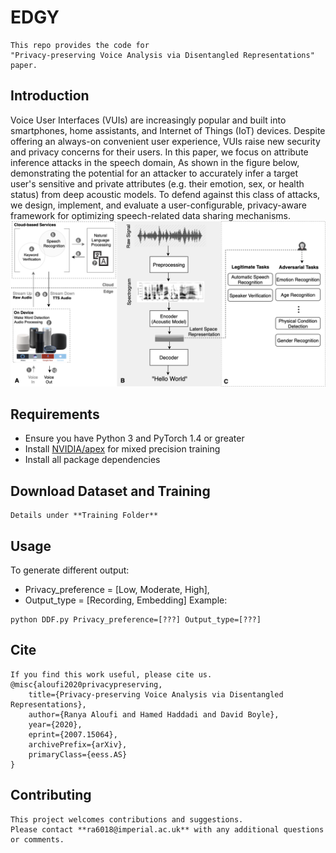 # EDGY
```
This repo provides the code for 
"Privacy-preserving Voice Analysis via Disentangled Representations" paper.
```
## Introduction
Voice User Interfaces (VUIs) are increasingly popular and built into smartphones, home assistants, and Internet of Things (IoT) devices. Despite offering an always-on convenient user experience, VUIs raise new security and privacy concerns for their users. 
In this paper, we focus on attribute inference attacks in the speech domain, As shown in the figure below, demonstrating the potential for an attacker to accurately infer a target user's sensitive and private attributes (e.g. their emotion, sex, or health status) from deep acoustic models. To defend against this class of attacks, we design, implement, and evaluate a user-configurable, privacy-aware framework for optimizing speech-related data sharing mechanisms.
![GitHub Logo](/images/Potential_Attacks.png)


## Requirements
* Ensure you have Python 3 and PyTorch 1.4 or greater
* Install [NVIDIA/apex](https://github.com/NVIDIA/apex) for mixed precision training 
* Install all package dependencies 


## Download Dataset and Training
```
Details under **Training Folder**
```

## Usage
To generate different output:
* Privacy_preference = [Low, Moderate, High],
* Output_type = [Recording, Embedding]
Example:
```
python DDF.py Privacy_preference=[???] Output_type=[???] 
```
## Cite
```
If you find this work useful, please cite us.
@misc{aloufi2020privacypreserving,
    title={Privacy-preserving Voice Analysis via Disentangled Representations},
    author={Ranya Aloufi and Hamed Haddadi and David Boyle},
    year={2020},
    eprint={2007.15064},
    archivePrefix={arXiv},
    primaryClass={eess.AS}
}
```

## Contributing
```
This project welcomes contributions and suggestions. 
Please contact **ra6018@imperial.ac.uk** with any additional questions or comments.
```


